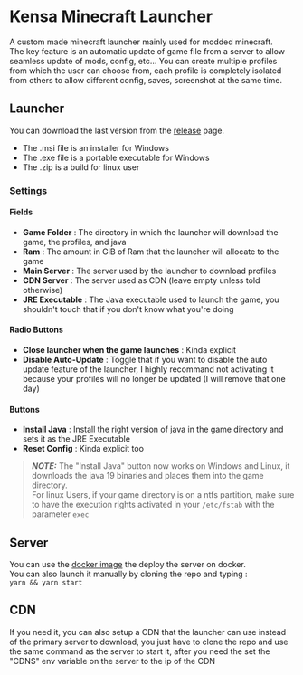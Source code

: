 # Kensa Minecraft Launcher

A custom made minecraft launcher mainly used for modded minecraft.\
The key feature is an automatic update of game file from a server to allow seamless update of mods, config, etc...
You can create multiple profiles from which the user can choose from, each profile is completely isolated from others to allow different config, saves, screenshot at the same time.

## Launcher

You can download the last version from the [release](https://github.com/Kensaa/kensa-minecraft-launcher/releases/latest) page.

-   The .msi file is an installer for Windows
-   The .exe file is a portable executable for Windows
-   The .zip is a build for linux user

### Settings

#### Fields

-   **Game Folder** : The directory in which the launcher will download the game, the profiles, and java
-   **Ram** : The amount in GiB of Ram that the launcher will allocate to the game
-   **Main Server** : The server used by the launcher to download profiles
-   **CDN Server** : The server used as CDN (leave empty unless told otherwise)
-   **JRE Executable** : The Java executable used to launch the game, you shouldn't touch that if you don't know what you're doing

#### Radio Buttons

-   **Close launcher when the game launches** : Kinda explicit
-   **Disable Auto-Update** : Toggle that if you want to disable the auto update feature of the launcher, I highly recommand not activating it because your profiles will no longer be updated (I will remove that one day)

#### Buttons

-   **Install Java** : Install the right version of java in the game directory and sets it as the JRE Executable
-   **Reset Config** : Kinda explicit too

> **_NOTE:_**
> The "Install Java" button now works on Windows and Linux, it downloads the java 19 binaries and places them into the game directory.\
> For linux Users, if your game directory is on a ntfs partition, make sure to have the execution rights activated in your `/etc/fstab` with the parameter `exec`

## Server

You can use the [docker image](https://hub.docker.com/repository/docker/kensa/kensa-minecraft-launcher-server/general) the deploy the server on docker.\
You can also launch it manually by cloning the repo and typing :\
`yarn && yarn start`

## CDN

If you need it, you can also setup a CDN that the launcher can use instead of the primary server to download, you just have to clone the repo and use the same command as the server to start it, after you need the set the "CDNS" env variable on the server to the ip of the CDN
